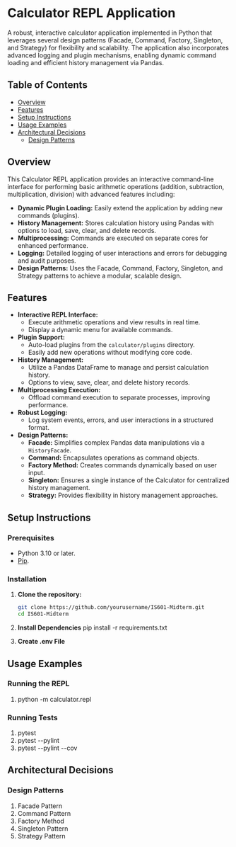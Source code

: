 # Calculator REPL Application

A robust, interactive calculator application implemented in Python that leverages several design patterns (Facade, Command, Factory, Singleton, and Strategy) for flexibility and scalability. The application also incorporates advanced logging and plugin mechanisms, enabling dynamic command loading and efficient history management via Pandas.

## Table of Contents

- [Overview](#overview)
- [Features](#features)
- [Setup Instructions](#setup-instructions)
- [Usage Examples](#usage-examples)
- [Architectural Decisions](#architectural-decisions)
  - [Design Patterns](#design-patterns)

## Overview

This Calculator REPL application provides an interactive command-line interface for performing basic arithmetic operations (addition, subtraction, multiplication, division) with advanced features including:
- **Dynamic Plugin Loading:** Easily extend the application by adding new commands (plugins).
- **History Management:** Stores calculation history using Pandas with options to load, save, clear, and delete records.
- **Multiprocessing:** Commands are executed on separate cores for enhanced performance.
- **Logging:** Detailed logging of user interactions and errors for debugging and audit purposes.
- **Design Patterns:** Uses the Facade, Command, Factory, Singleton, and Strategy patterns to achieve a modular, scalable design.

## Features

- **Interactive REPL Interface:**  
  - Execute arithmetic operations and view results in real time.
  - Display a dynamic menu for available commands.
- **Plugin Support:**  
  - Auto-load plugins from the `calculator/plugins` directory.
  - Easily add new operations without modifying core code.
- **History Management:**  
  - Utilize a Pandas DataFrame to manage and persist calculation history.
  - Options to view, save, clear, and delete history records.
- **Multiprocessing Execution:**  
  - Offload command execution to separate processes, improving performance.
- **Robust Logging:**  
  - Log system events, errors, and user interactions in a structured format.
- **Design Patterns:**  
  - **Facade:** Simplifies complex Pandas data manipulations via a `HistoryFacade`.
  - **Command:** Encapsulates operations as command objects.
  - **Factory Method:** Creates commands dynamically based on user input.
  - **Singleton:** Ensures a single instance of the Calculator for centralized history management.
  - **Strategy:** Provides flexibility in history management approaches.

## Setup Instructions

### Prerequisites

- Python 3.10 or later.
- [Pip](https://pip.pypa.io/en/stable/installation/).

### Installation

1. **Clone the repository:**

   ```bash
   git clone https://github.com/yourusername/IS601-Midterm.git
   cd IS601-Midterm

2. **Install Dependencies**
    pip install -r requirements.txt

3. **Create .env File**

## Usage Examples

### Running the REPL
1. python -m calculator.repl 

### Running Tests
1. pytest
2.  pytest --pylint
3. pytest --pylint --cov

## Architectural Decisions

### Design Patterns
1. Facade Pattern
2. Command Pattern
3. Factory Method
4. Singleton Pattern
5. Strategy Pattern


